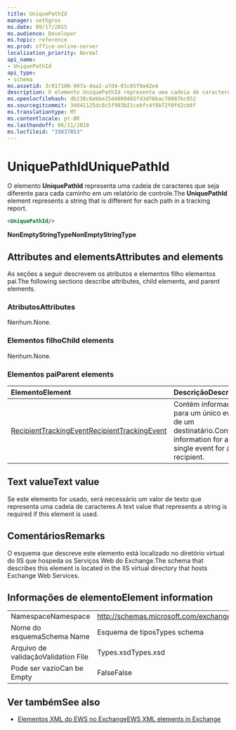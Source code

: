 ```yaml
---
title: UniquePathId
manager: sethgros
ms.date: 09/17/2015
ms.audience: Developer
ms.topic: reference
ms.prod: office-online-server
localization_priority: Normal
api_name:
- UniquePathId
api_type:
- schema
ms.assetid: 3c917100-907a-4aa1-a7d4-01c65f9a42e4
description: O elemento UniquePathId representa uma cadeia de caracteres que seja diferente para cada caminho em um relatório de controle.
ms.openlocfilehash: db238c6ebbe25d4089465f43df6bac79007bc952
ms.sourcegitcommit: 34041125dc8c5f993b21cebfc4f8b72f0fd2cb6f
ms.translationtype: MT
ms.contentlocale: pt-BR
ms.lasthandoff: 06/11/2018
ms.locfileid: "19837853"
---
```

# <a name="uniquepathid"></a><span data-ttu-id="278db-103">UniquePathId</span><span class="sxs-lookup"><span data-stu-id="278db-103">UniquePathId</span></span>

<span data-ttu-id="278db-104">O elemento **UniquePathId** representa uma cadeia de caracteres que seja diferente para cada caminho em um relatório de controle.</span><span class="sxs-lookup"><span data-stu-id="278db-104">The **UniquePathId** element represents a string that is different for each path in a tracking report.</span></span> 
  
```XML
<UniquePathId/>
```

 <span data-ttu-id="278db-105">**NonEmptyStringType**</span><span class="sxs-lookup"><span data-stu-id="278db-105">**NonEmptyStringType**</span></span>
## <a name="attributes-and-elements"></a><span data-ttu-id="278db-106">Attributes and elements</span><span class="sxs-lookup"><span data-stu-id="278db-106">Attributes and elements</span></span>

<span data-ttu-id="278db-107">As seções a seguir descrevem os atributos e elementos filho elementos pai.</span><span class="sxs-lookup"><span data-stu-id="278db-107">The following sections describe attributes, child elements, and parent elements.</span></span>
  
### <a name="attributes"></a><span data-ttu-id="278db-108">Atributos</span><span class="sxs-lookup"><span data-stu-id="278db-108">Attributes</span></span>

<span data-ttu-id="278db-109">Nenhum.</span><span class="sxs-lookup"><span data-stu-id="278db-109">None.</span></span>
  
### <a name="child-elements"></a><span data-ttu-id="278db-110">Elementos filho</span><span class="sxs-lookup"><span data-stu-id="278db-110">Child elements</span></span>

<span data-ttu-id="278db-111">Nenhum.</span><span class="sxs-lookup"><span data-stu-id="278db-111">None.</span></span>
  
### <a name="parent-elements"></a><span data-ttu-id="278db-112">Elementos pai</span><span class="sxs-lookup"><span data-stu-id="278db-112">Parent elements</span></span>

|<span data-ttu-id="278db-113">**Elemento**</span><span class="sxs-lookup"><span data-stu-id="278db-113">**Element**</span></span>|<span data-ttu-id="278db-114">**Descrição**</span><span class="sxs-lookup"><span data-stu-id="278db-114">**Description**</span></span>|
|:-----|:-----|
|[<span data-ttu-id="278db-115">RecipientTrackingEvent</span><span class="sxs-lookup"><span data-stu-id="278db-115">RecipientTrackingEvent</span></span>](recipienttrackingevent.md) <br/> |<span data-ttu-id="278db-116">Contém informações para um único evento de um destinatário.</span><span class="sxs-lookup"><span data-stu-id="278db-116">Contains information for a single event for a recipient.</span></span>  <br/> |
   
## <a name="text-value"></a><span data-ttu-id="278db-117">Text value</span><span class="sxs-lookup"><span data-stu-id="278db-117">Text value</span></span>

<span data-ttu-id="278db-118">Se este elemento for usado, será necessário um valor de texto que representa uma cadeia de caracteres.</span><span class="sxs-lookup"><span data-stu-id="278db-118">A text value that represents a string is required if this element is used.</span></span>
  
## <a name="remarks"></a><span data-ttu-id="278db-119">Comentários</span><span class="sxs-lookup"><span data-stu-id="278db-119">Remarks</span></span>

<span data-ttu-id="278db-120">O esquema que descreve este elemento está localizado no diretório virtual do IIS que hospeda os Serviços Web do Exchange.</span><span class="sxs-lookup"><span data-stu-id="278db-120">The schema that describes this element is located in the IIS virtual directory that hosts Exchange Web Services.</span></span>
  
## <a name="element-information"></a><span data-ttu-id="278db-121">Informações de elemento</span><span class="sxs-lookup"><span data-stu-id="278db-121">Element information</span></span>

|||
|:-----|:-----|
|<span data-ttu-id="278db-122">Namespace</span><span class="sxs-lookup"><span data-stu-id="278db-122">Namespace</span></span>  <br/> |http://schemas.microsoft.com/exchange/services/2006/types  <br/> |
|<span data-ttu-id="278db-123">Nome do esquema</span><span class="sxs-lookup"><span data-stu-id="278db-123">Schema Name</span></span>  <br/> |<span data-ttu-id="278db-124">Esquema de tipos</span><span class="sxs-lookup"><span data-stu-id="278db-124">Types schema</span></span>  <br/> |
|<span data-ttu-id="278db-125">Arquivo de validação</span><span class="sxs-lookup"><span data-stu-id="278db-125">Validation File</span></span>  <br/> |<span data-ttu-id="278db-126">Types.xsd</span><span class="sxs-lookup"><span data-stu-id="278db-126">Types.xsd</span></span>  <br/> |
|<span data-ttu-id="278db-127">Pode ser vazio</span><span class="sxs-lookup"><span data-stu-id="278db-127">Can be Empty</span></span>  <br/> |<span data-ttu-id="278db-128">False</span><span class="sxs-lookup"><span data-stu-id="278db-128">False</span></span>  <br/> |
   
## <a name="see-also"></a><span data-ttu-id="278db-129">Ver também</span><span class="sxs-lookup"><span data-stu-id="278db-129">See also</span></span>



- [<span data-ttu-id="278db-130">Elementos XML do EWS no Exchange</span><span class="sxs-lookup"><span data-stu-id="278db-130">EWS XML elements in Exchange</span></span>](ews-xml-elements-in-exchange.md)

